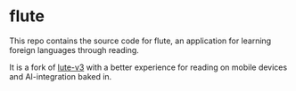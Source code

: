 # flute

This repo contains the source code for flute, an application for learning foreign languages through reading.

It is a fork of [lute-v3](https://github.com/LuteOrg/lute-v3/blob/master/README.md) with a better experience for reading on mobile devices and AI-integration baked in. 

